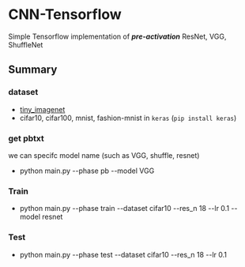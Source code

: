 # CNN-Tensorflow
Simple Tensorflow implementation of ***pre-activation*** ResNet, VGG, ShuffleNet
## Summary
### dataset
* [tiny_imagenet](https://tiny-imagenet.herokuapp.com/)
* cifar10, cifar100, mnist, fashion-mnist in `keras` (`pip install keras`)

### get pbtxt
we can specifc model name (such as  VGG, shuffle, resnet)
* python main.py --phase pb --model VGG

### Train
* python main.py --phase train --dataset cifar10 --res_n 18 --lr 0.1 --model resnet

### Test
* python main.py --phase test --dataset cifar10 --res_n 18 --lr 0.1

